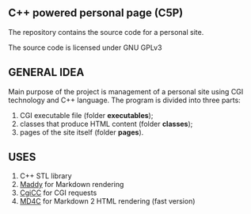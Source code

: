 C++ powered personal page (C5P)
-------------------------------

The repository contains the source code for a personal site.

The source code is licensed under GNU GPLv3

GENERAL IDEA
------------

Main purpose of the project is management of a personal site using CGI
technology and C++ language. The program is divided into three parts:
1. CGI executable file (folder __executables__);
2. classes that produce HTML content (folder __classes__);
3. pages of the site itself (folder __pages__).


USES
----

1. C++ STL library
2. [Maddy](https://github.com/progsource/maddy) for Markdown rendering
3. [CgiCC](https://gnu.org/software/cgicc) for CGI requests
4. [MD4C](https://github.com/mity/md4c) for Markdown 2 HTML rendering (fast version)


